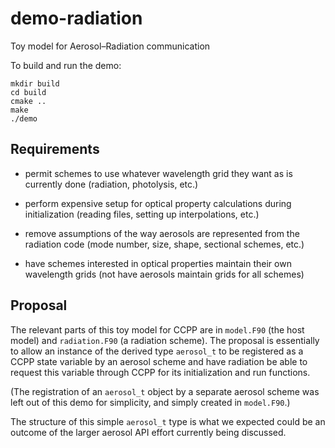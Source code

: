 # demo-radiation
Toy model for Aerosol&ndash;Radiation communication

To build and run the demo:

```
mkdir build
cd build
cmake ..
make
./demo
```
## Requirements

- permit schemes to use whatever wavelength grid they want as is currently done (radiation, photolysis, etc.)

- perform expensive setup for optical property calculations during initialization (reading files, setting up interpolations, etc.)

- remove assumptions of the way aerosols are represented from the radiation code (mode number, size, shape, sectional schemes, etc.)

- have schemes interested in optical properties maintain their own wavelength grids (not have aerosols maintain grids for all schemes)

## Proposal

The relevant parts of this toy model for CCPP are in `model.F90` (the host model) and `radiation.F90` (a radiation scheme). The proposal is essentially to allow an instance of the derived type `aerosol_t` to be registered as a CCPP state variable by an aerosol scheme and have radiation be able to request this variable through CCPP for its initialization and run functions.

(The registration of an `aerosol_t` object by a separate aerosol scheme was left out of this demo for simplicity, and simply created in `model.F90`.)

The structure of this simple `aerosol_t` type is what we expected could be an outcome of the larger aerosol API effort currently being discussed.